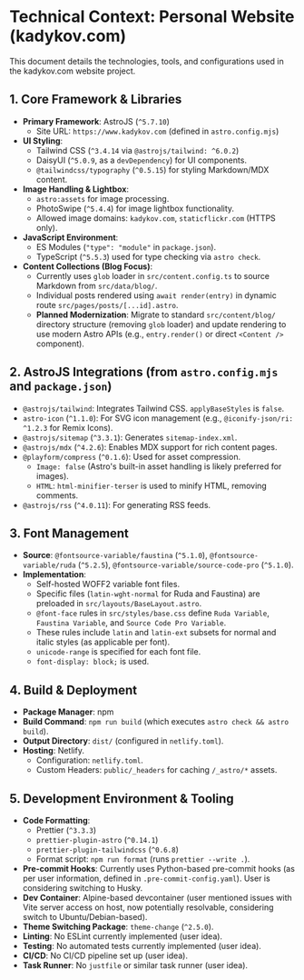 # Technical Context: Personal Website (kadykov.com)

This document details the technologies, tools, and configurations used in the kadykov.com website project.

## 1. Core Framework & Libraries
-   **Primary Framework**: AstroJS (`^5.7.10`)
    -   Site URL: `https://www.kadykov.com` (defined in `astro.config.mjs`)
-   **UI Styling**:
    -   Tailwind CSS (`^3.4.14` via `@astrojs/tailwind: ^6.0.2`)
    -   DaisyUI (`^5.0.9`, as a `devDependency`) for UI components.
    -   `@tailwindcss/typography` (`^0.5.15`) for styling Markdown/MDX content.
-   **Image Handling & Lightbox**:
    -   `astro:assets` for image processing.
    -   PhotoSwipe (`^5.4.4`) for image lightbox functionality.
    -   Allowed image domains: `kadykov.com`, `staticflickr.com` (HTTPS only).
-   **JavaScript Environment**:
    -   ES Modules (`"type": "module"` in `package.json`).
    -   TypeScript (`^5.5.3`) used for type checking via `astro check`.
-   **Content Collections (Blog Focus)**:
    -   Currently uses `glob` loader in `src/content.config.ts` to source Markdown from `src/data/blog/`.
    -   Individual posts rendered using `await render(entry)` in dynamic route `src/pages/posts/[...id].astro`.
    -   **Planned Modernization**: Migrate to standard `src/content/blog/` directory structure (removing `glob` loader) and update rendering to use modern Astro APIs (e.g., `entry.render()` or direct `<Content />` component).

## 2. AstroJS Integrations (from `astro.config.mjs` and `package.json`)
-   `@astrojs/tailwind`: Integrates Tailwind CSS. `applyBaseStyles` is `false`.
-   `astro-icon` (`^1.1.0`): For SVG icon management (e.g., `@iconify-json/ri: ^1.2.3` for Remix Icons).
-   `@astrojs/sitemap` (`^3.3.1`): Generates `sitemap-index.xml`.
-   `@astrojs/mdx` (`^4.2.6`): Enables MDX support for rich content pages.
-   `@playform/compress` (`^0.1.6`): Used for asset compression.
    -   `Image: false` (Astro's built-in asset handling is likely preferred for images).
    -   `HTML`: `html-minifier-terser` is used to minify HTML, removing comments.
-   `@astrojs/rss` (`^4.0.11`): For generating RSS feeds.

## 3. Font Management
-   **Source**: `@fontsource-variable/faustina` (`^5.1.0`), `@fontsource-variable/ruda` (`^5.2.5`), `@fontsource-variable/source-code-pro` (`^5.1.0`).
-   **Implementation**:
    -   Self-hosted WOFF2 variable font files.
    -   Specific files (`latin-wght-normal` for Ruda and Faustina) are preloaded in `src/layouts/BaseLayout.astro`.
    -   `@font-face` rules in `src/styles/base.css` define `Ruda Variable`, `Faustina Variable`, and `Source Code Pro Variable`.
    -   These rules include `latin` and `latin-ext` subsets for normal and italic styles (as applicable per font).
    -   `unicode-range` is specified for each font file.
    -   `font-display: block;` is used.

## 4. Build & Deployment
-   **Package Manager**: npm
-   **Build Command**: `npm run build` (which executes `astro check && astro build`).
-   **Output Directory**: `dist/` (configured in `netlify.toml`).
-   **Hosting**: Netlify.
    -   Configuration: `netlify.toml`.
    -   Custom Headers: `public/_headers` for caching `/_astro/*` assets.

## 5. Development Environment & Tooling
-   **Code Formatting**:
    -   Prettier (`^3.3.3`)
    -   `prettier-plugin-astro` (`^0.14.1`)
    -   `prettier-plugin-tailwindcss` (`^0.6.8`)
    -   Format script: `npm run format` (runs `prettier --write .`).
-   **Pre-commit Hooks**: Currently uses Python-based pre-commit hooks (as per user information, defined in `.pre-commit-config.yaml`). User is considering switching to Husky.
-   **Dev Container**: Alpine-based devcontainer (user mentioned issues with Vite server access on host, now potentially resolvable, considering switch to Ubuntu/Debian-based).
-   **Theme Switching Package**: `theme-change` (`^2.5.0`).
-   **Linting**: No ESLint currently implemented (user idea).
-   **Testing**: No automated tests currently implemented (user idea).
-   **CI/CD**: No CI/CD pipeline set up (user idea).
-   **Task Runner**: No `justfile` or similar task runner (user idea).
